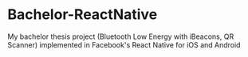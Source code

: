 # Bachelor-ReactNative
My bachelor thesis project (Bluetooth Low Energy with iBeacons, QR Scanner) implemented in Facebook's React Native for iOS and Android
